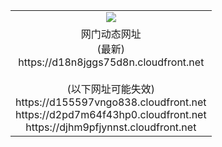 ﻿<table>
  <tr></tr>
  <tr><td colspan=2 align=center><img src="https://d18n8jggs75d8n.cloudfront.net/Up/oGate.jpg" /></td></tr>
  <tr><td colspan=2 align=center>网门动态网址<br/>(最新)
<br>https://d18n8jggs75d8n.cloudfront.net
<br/><br/>(以下网址可能失效)
<br>https://d155597vngo838.cloudfront.net
<br>https://d2pd7m64f43hp0.cloudfront.net
<br>https://djhm9pfjynnst.cloudfront.net
    </td>
  </tr>
</table>
